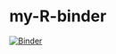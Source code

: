 # my-R-binder
[![Binder](https://mybinder.org/badge_logo.svg)](https://mybinder.org/v2/gh/wicky-dot/my-R-binder/master)
